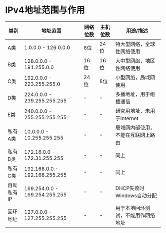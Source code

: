 # IPv4地址范围与作用

| 类别 | 地址范围                   | 网络位数 | 主机位数 | 用途/描述 |
|------|---------------------------|----------|----------|-----------|
| A类  | 1.0.0.0 - 126.0.0.0       | 8位      | 24位     | 特大型网络，全球性网络使用 |
| B类  | 128.0.0.0 - 191.255.0.0   | 16位     | 16位     | 大中型网络，地区性网络使用 |
| C类  | 192.0.0.0 - 223.255.255.0 | 24位      | 8位      | 小型网络，局域网使用 |
| D类  | 224.0.0.0 - 239.255.255.255 | -        | -        | 多播地址，用于组播通信 |
| E类  | 240.0.0.0 - 255.255.255.255 | -        | -        | 研究用地址，未用于Internet |
| 私有A类 | 10.0.0.0 - 10.255.255.255 | -        | -        | 局域网内部使用，不能在互联网上路由 |
| 私有B类 | 172.16.0.0 - 172.31.255.255 | -        | -        | 同上 |
| 私有C类 | 192.168.0.0 - 192.168.255.255 | -        | -        | 同上 |
| 自动私有IP | 169.254.0.0 - 169.254.255.255 | -        | -        | DHCP失败时Windows自动分配 |
| 回环地址 | 127.0.0.0 - 127.255.255.255 | -        | -        | 用于本地回环测试，不能用作网络地址 |